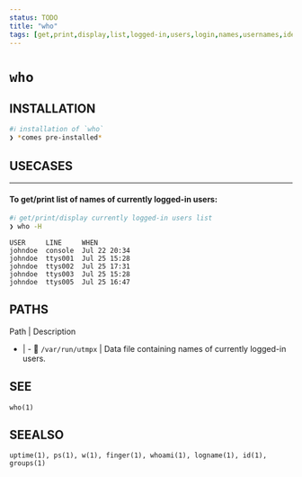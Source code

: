 ```yaml
---
status: TODO
title: "who"
tags: [get,print,display,list,logged-in,users,login,names,usernames,identifiers,ids]
---
```


# `who`

## INSTALLATION


```bash
#ℹ︎ installation of `who`
❯ *comes pre-installed*
```


## USECASES

----
#### To get/print list of names of currently logged-in users:


```bash
#ℹ︎ get/print/display currently logged-in users list
❯ who -H
```

    USER     LINE     WHEN
    johndoe  console  Jul 22 20:34
    johndoe  ttys001  Jul 25 15:28
    johndoe  ttys002  Jul 25 17:31
    johndoe  ttys003  Jul 25 15:28
    johndoe  ttys005  Jul 25 16:47


## PATHS

Path | Description
- | -
📂 `/var/run/utmpx` | Data file containing names of currently logged-in users.

## SEE

    who(1)

## SEEALSO

    uptime(1), ps(1), w(1), finger(1), whoami(1), logname(1), id(1), groups(1)


